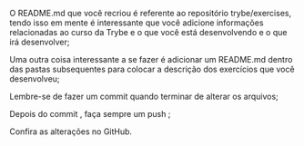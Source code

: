O README.md que você recriou é referente ao repositório trybe/exercises, tendo isso em mente é interessante que você adicione informações relacionadas ao curso da Trybe e o que você está desenvolvendo e o que irá desenvolver;

Uma outra coisa interessante a se fazer é adicionar um README.md dentro das pastas subsequentes para colocar a descrição dos exercícios que você desenvolveu;

Lembre-se de fazer um commit quando terminar de alterar os arquivos;

Depois do commit , faça sempre um push ;

Confira as alterações no GitHub.
